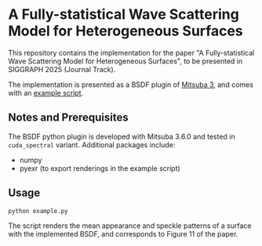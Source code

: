 # A Fully-statistical Wave Scattering Model for Heterogeneous Surfaces
This repository contains the implementation for the paper "A Fully-statistical Wave Scattering Model for Heterogeneous Surfaces", to be presented in SIGGRAPH 2025 (Journal Track).

The implementation is presented as a BSDF plugin of [Mitsuba 3](https://github.com/mitsuba-renderer/mitsuba3), and comes with an [example script](example.py).

## Notes and Prerequisites

The BSDF python plugin is developed with Mitsuba 3.6.0 and tested in `cuda_spectral` variant. Additional packages include:

- numpy
- pyexr (to export renderings in the example script)

## Usage

```shell
python example.py
```

The script renders the mean appearance and speckle patterns of a surface with the implemented BSDF, and corresponds to Figure 11 of the paper.
